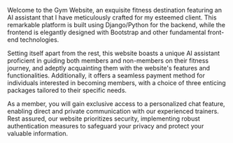 Welcome to the Gym Website, an exquisite fitness destination featuring an AI assistant that I have meticulously crafted for my esteemed client. This remarkable platform is built using Django/Python for the backend, while the frontend is elegantly designed with Bootstrap and other fundamental front-end technologies.

Setting itself apart from the rest, this website boasts a unique AI assistant proficient in guiding both members and non-members on their fitness journey, and adeptly acquainting them with the website's features and functionalities. Additionally, it offers a seamless payment method for individuals interested in becoming members, with a choice of three enticing packages tailored to their specific needs.

As a member, you will gain exclusive access to a personalized chat feature, enabling direct and private communication with our experienced trainers. Rest assured, our website prioritizes security, implementing robust authentication measures to safeguard your privacy and protect your valuable information.
